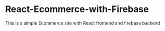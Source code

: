 # React-Ecommerce-with-Firebase
This is a simple Ecommerce site with React frontend and firebase backend
